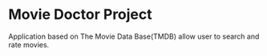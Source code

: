 # Movie Doctor Project

Application based on The Movie Data Base(TMDB) allow user to search and rate movies.
